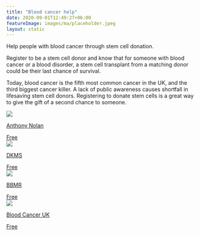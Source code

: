 ```yaml
---
title: "Blood cancer help"
date: 2020-09-01T12:49:27+06:00
featureImage: images/ma/placeholder.jpeg
layout: static
---
```


Help people with blood cancer through stem cell donation.

Register to be a stem cell donor and know that for someone with blood cancer or a blood disorder, a stem cell transplant from a matching donor could be their last chance of survival.

Today, blood cancer is the fifth most common cancer in the UK, and the third biggest cancer killer. A lack of public awareness causes shortfall in lifesaving stem cell donors. Registering to donate stem cells is a great way to give the gift of a second chance to someone.

<a class="ma-link" href="https://www.anthonynolan.org/help-save-a-life/join-stem-cell-register"><div class="ma-card ma-card-Community"><div class="ma-icon"><img src ="/images/Icon-check - community - opacity.svg"/></div><div class="ma-name"><p>Anthony Nolan</p></div><div class="ma-paid-text"><span>Free</span></div></div></a><a class="ma-link" href="https://www.dkms.org.uk/register-now"><div class="ma-card ma-card-Community"><div class="ma-icon"><img src ="/images/Icon-check - community - opacity.svg"/></div><div class="ma-name"><p>DKMS</p></div><div class="ma-paid-text"><span>Free</span></div></div></a><a class="ma-link" href="https://www.bbmr.co.uk/"><div class="ma-card ma-card-Community"><div class="ma-icon"><img src ="/images/Icon-check - community - opacity.svg"/></div><div class="ma-name"><p>BBMR</p></div><div class="ma-paid-text"><span>Free</span></div></div></a><a class="ma-link" href="https://bloodcancer.org.uk/"><div class="ma-card ma-card-Community"><div class="ma-icon"><img src ="/images/Icon-check - community - opacity.svg"/></div><div class="ma-name"><p>Blood Cancer UK</p></div><div class="ma-paid-text"><span>Free</span></div></div></a>  

<br/><br/>






